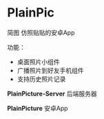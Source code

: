 # PlainPic
简图
仿照贴贴的安卓App

功能：
- 桌面照片小组件
- 广播照片到好友手机组件
- 支持历史照片记录

**PlainPicture-Server** 后端服务器

**PlainPicture** 安卓App
